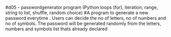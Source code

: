 #d05 - passwordgenerator program (Python loops (for), iteration, range, string to list, shuffle, random.choice)
#A program to generate a new password everytime . Users can decide the no of letters, no of numbers and no of symbols. The password will be generated randomly from the letters, numbers and symbols list thats already declared